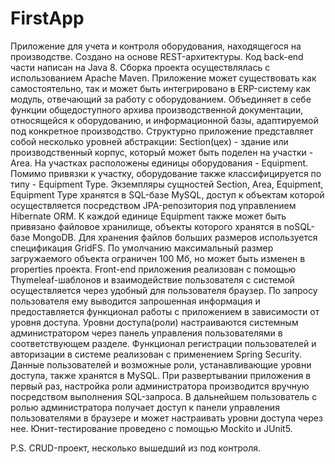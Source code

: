 # FirstApp
  Приложение для учета и контроля оборудования, находящегося на производстве. Создано на основе REST-архитектуры. Код back-end части написан на Java 8.
Сборка проекта осуществлялась с использованием Apache Maven. 
  Приложение может существовать как самостоятельно, так и может быть интегрировано в ERP-систему как модуль, отвечающий за
работу с оборудованием. Объединяет в себе функции общедоступного архива производственной документации, относящейся к оборудованию, и 
информационной базы, адаптируемой под конкретное производство.
  Структурно приложение представляет собой несколько уровней абстракции: Section(цех) - здание или производственный корпус, 
который может быть поделен на участки - Area. На участках расположены единицы оборудования - Equipment.
Помимо привязки к участку, оборудование также классифицируется по типу - Equipment Type. 
Экземпляры сущностей Section, Area, Equipment, Equipment Type хранятся в SQL-базе MySQL, доступ к объектам которой осуществляется 
посредством JPA-репозитория под управлением Hibernate ORM. К каждой единице Equipment также может быть привязано файловое хранилище,
объекты которого хранятся в noSQL-базе MongoDB. Для хранения файлов больших размеров используется спецификация GridFS. По умолчанию 
максимальный размер загружаемого объекта ограничен 100 Мб, но может быть изменен в properties проекта.
  Front-end приложения реализован с помощью Thymeleaf-шаблонов и взаимодействие пользователя с системой осуществляется через удобный для
пользователя браузер. По запросу пользователя ему выводится запрошенная информация и предоставляется функционал работы с приложением
в зависимости от уровня доступа. Уровни доступа(роли) настраиваются системным администратором через панель управления пользователями в соответствующем разделе.
Функционал регистрации пользователей и авторизации в системе реализован с применением Spring Security.
Данные пользователей и возможные роли, устанавливающие уровни доступа, также хранятся в MySQL. При развертывании приложения в первый раз, 
настройка роли администратора производится вручную посредством выполнения SQL-запроса. В дальнейшем пользователь с ролью администратора 
получает доступ к панели управления пользователями в браузере и может настраивать уровни доступа через нее.
  Юнит-тестирование проведено с помощью Mockito и JUnit5.
  
P.S. CRUD-проект, несколько вышедший из под контроля. 
